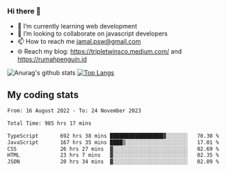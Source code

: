 ### Hi there 👋

<!--
**padepokanpenguin/padepokanpenguin** is a ✨ _special_ ✨ repository because its `README.md` (this file) appears on your GitHub profile.
-->

- 🌱 I’m currently learning  web development
- 👯 I’m looking to collaborate on javascript developers
- 📫 How to reach me jamal.psw@gmail.com
- 🌐 Reach my blog:
   https://tripletwinsco.medium.com/ and
   https://rumahpenguin.id

![Anurag's github stats](https://github-readme-stats.vercel.app/api?username=padepokanpenguin&count_private=true&disable_animations=false&show_icons=true&theme=default)
[![Top Langs](https://github-readme-stats.vercel.app/api/top-langs/?username=padepokanpenguin&theme=default&layout=compact)](https://github.com/padepokanpenguin)

## My coding stats

<!--START_SECTION:waka-->

```txt
From: 16 August 2022 - To: 24 November 2023

Total Time: 985 hrs 17 mins

TypeScript       692 hrs 38 mins █████████████████▓░░░░░░░   70.30 %
JavaScript       167 hrs 35 mins ████▒░░░░░░░░░░░░░░░░░░░░   17.01 %
CSS              26 hrs 27 mins  ▓░░░░░░░░░░░░░░░░░░░░░░░░   02.69 %
HTML             23 hrs 7 mins   ▓░░░░░░░░░░░░░░░░░░░░░░░░   02.35 %
JSON             20 hrs 34 mins  ▓░░░░░░░░░░░░░░░░░░░░░░░░   02.09 %
```

<!--END_SECTION:waka-->


